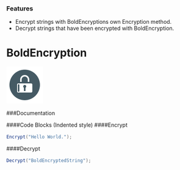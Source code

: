 ### Features

- Encrypt strings with BoldEncryptions own Encryption method.
- Decrypt strings that have been encrypted with BoldEncryption.
# BoldEncryption

![](https://github.com/maxemanZ/BoldEncryption/blob/main/encrypt_96px.png?raw=true)


###Documentation

####Code Blocks (Indented style)
####Encrypt

```csharp
Encrypt("Hello World.");
```
####Decrypt

```csharp
Decrypt("BoldEncryptedString");
```
